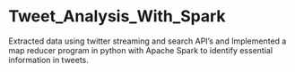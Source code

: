 # Tweet_Analysis_With_Spark
 Extracted data using twitter streaming and search API’s and Implemented a map reducer program in python with Apache Spark to identify essential information in tweets. 
